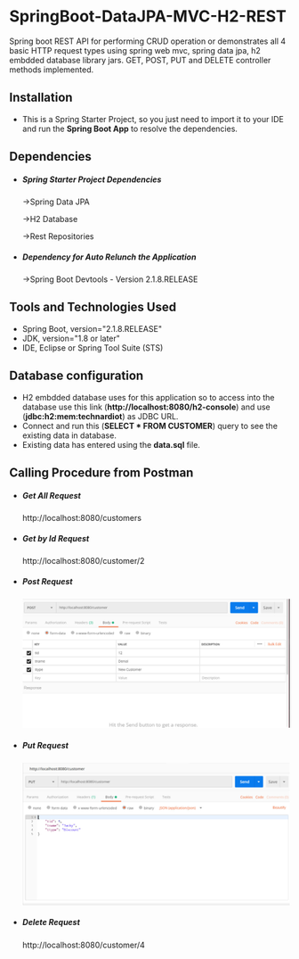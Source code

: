 # SpringBoot-DataJPA-MVC-H2-REST
 <p>Spring boot REST API for performing CRUD operation or demonstrates all 4 basic HTTP request types using spring web mvc, spring data jpa, h2 embdded database library jars. GET, POST, PUT and DELETE controller methods implemented.</p>

<h2>Installation</h2> 
 <ul>
	<li>This is a Spring Starter Project, so you just need to import it to your IDE and run the <b>Spring Boot App</b> to resolve the dependencies.</li>
</ul>

<h2>Dependencies</h2>
	<ul>
		<li><h5>Spring Starter Project Dependencies</h5></li>
			<p>->Spring Data JPA</p>
      <p>->H2 Database</p>
      <p>->Rest Repositories</p>
    <li><h5>Dependency for Auto Relunch the Application</h5></li>
			<p>->Spring Boot Devtools - Version 2.1.8.RELEASE</p>
	</ul>

<h2>Tools and Technologies Used</h2>
	<ul>
		<li>Spring Boot,    version="2.1.8.RELEASE"</li>
		<li>JDK,          version="1.8 or later"</li>
		<li>IDE,          Eclipse or Spring Tool Suite (STS)</li>
	</ul>
  
 <h2>Database configuration</h2> 
 <ul>
		<li>H2 embdded database uses for this application so to access into the database use this link (<b>http://localhost:8080/h2-console</b>) and use (<b>jdbc:h2:mem:technardiot</b>) as JDBC URL.</li>
		<li>Connect and run this (<b>SELECT * FROM CUSTOMER</b>) query to see the existing data in database.</li>
		<li>Existing data has entered using the <b>data.sql</b> file.</li>
 </ul>
 
 <h2>Calling Procedure from Postman</h2>
	<ul>
	<li><h5>Get All Request</h5></li>
			<p>http://localhost:8080/customers</p>
	<li><h5>Get by Id Request</h5></li>
			<p>http://localhost:8080/customer/2</p>
	<li><h5>Post Request</h5></li>
			<img src="https://github.com/provaakter/SpringBoot-DataJPA-MVC-H2-REST/blob/master/Image/Rest%20Api%20Post%20Request%20.jpg">
	<li><h5>Put Request</h5></li>
			<img src="https://github.com/provaakter/SpringBoot-DataJPA-MVC-H2-REST/blob/master/Image/Rest%20Api%20Put%20Request%20.jpg">
	<li><h5>Delete Request</h5></li>
			<p>http://localhost:8080/customer/4</p>
	</ul>
